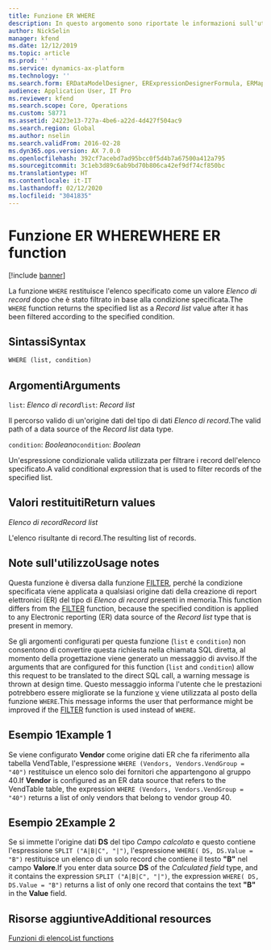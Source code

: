 ```yaml
---
title: Funzione ER WHERE
description: In questo argomento sono riportate le informazioni sull'utilizzo della funzione WHERE della creazione di report elettronici (ER).
author: NickSelin
manager: kfend
ms.date: 12/12/2019
ms.topic: article
ms.prod: ''
ms.service: dynamics-ax-platform
ms.technology: ''
ms.search.form: ERDataModelDesigner, ERExpressionDesignerFormula, ERMappedFormatDesigner, ERModelMappingDesigner
audience: Application User, IT Pro
ms.reviewer: kfend
ms.search.scope: Core, Operations
ms.custom: 58771
ms.assetid: 24223e13-727a-4be6-a22d-4d427f504ac9
ms.search.region: Global
ms.author: nselin
ms.search.validFrom: 2016-02-28
ms.dyn365.ops.version: AX 7.0.0
ms.openlocfilehash: 392cf7acebd7ad95bcc0f5d4b7a67500a412a795
ms.sourcegitcommit: 3c1eb3d89c6ab9bd70b806ca42ef9df74cf850bc
ms.translationtype: HT
ms.contentlocale: it-IT
ms.lasthandoff: 02/12/2020
ms.locfileid: "3041835"
---
```

# <span data-ttu-id="2f31e-103"><a name="WHERE">Funzione ER WHERE</a></span><span class="sxs-lookup"><span data-stu-id="2f31e-103"><a name="WHERE">WHERE ER function</a></span></span>

[!include [banner](../includes/banner.md)]

<span data-ttu-id="2f31e-104">La funzione `WHERE` restituisce l'elenco specificato come un valore *Elenco di record* dopo che è stato filtrato in base alla condizione specificata.</span><span class="sxs-lookup"><span data-stu-id="2f31e-104">The `WHERE` function returns the specified list as a *Record list* value after it has been filtered according to the specified condition.</span></span>

## <a name="syntax"></a><span data-ttu-id="2f31e-105">Sintassi</span><span class="sxs-lookup"><span data-stu-id="2f31e-105">Syntax</span></span>

```vb
WHERE (list, condition)
```

## <a name="arguments"></a><span data-ttu-id="2f31e-106">Argomenti</span><span class="sxs-lookup"><span data-stu-id="2f31e-106">Arguments</span></span>

<span data-ttu-id="2f31e-107">`list`: *Elenco di record*</span><span class="sxs-lookup"><span data-stu-id="2f31e-107">`list`: *Record list*</span></span>

<span data-ttu-id="2f31e-108">Il percorso valido di un'origine dati del tipo di dati *Elenco di record*.</span><span class="sxs-lookup"><span data-stu-id="2f31e-108">The valid path of a data source of the *Record list* data type.</span></span>

<span data-ttu-id="2f31e-109">`condition`: *Booleano*</span><span class="sxs-lookup"><span data-stu-id="2f31e-109">`condition`: *Boolean*</span></span>

<span data-ttu-id="2f31e-110">Un'espressione condizionale valida utilizzata per filtrare i record dell'elenco specificato.</span><span class="sxs-lookup"><span data-stu-id="2f31e-110">A valid conditional expression that is used to filter records of the specified list.</span></span>

## <a name="return-values"></a><span data-ttu-id="2f31e-111">Valori restituiti</span><span class="sxs-lookup"><span data-stu-id="2f31e-111">Return values</span></span>

<span data-ttu-id="2f31e-112">*Elenco di record*</span><span class="sxs-lookup"><span data-stu-id="2f31e-112">*Record list*</span></span>

<span data-ttu-id="2f31e-113">L'elenco risultante di record.</span><span class="sxs-lookup"><span data-stu-id="2f31e-113">The resulting list of records.</span></span>

## <a name="usage-notes"></a><span data-ttu-id="2f31e-114">Note sull'utilizzo</span><span class="sxs-lookup"><span data-stu-id="2f31e-114">Usage notes</span></span>

<span data-ttu-id="2f31e-115">Questa funzione è diversa dalla funzione [FILTER](er-functions-list-filter.md), perché la condizione specificata viene applicata a qualsiasi origine dati della creazione di report elettronici (ER) del tipo di *Elenco di record* presenti in memoria.</span><span class="sxs-lookup"><span data-stu-id="2f31e-115">This function differs from the [FILTER](er-functions-list-filter.md) function, because the specified condition is applied to any Electronic reporting (ER) data source of the *Record list* type that is present in memory.</span></span>

<span data-ttu-id="2f31e-116">Se gli argomenti configurati per questa funzione (`list` e `condition`) non consentono di convertire questa richiesta nella chiamata SQL diretta, al momento della progettazione viene generato un messaggio di avviso.</span><span class="sxs-lookup"><span data-stu-id="2f31e-116">If the arguments that are configured for this function (`list` and `condition`) allow this request to be translated to the direct SQL call, a warning message is thrown at design time.</span></span> <span data-ttu-id="2f31e-117">Questo messaggio informa l'utente che le prestazioni potrebbero essere migliorate se la funzione [v](er-functions-list-filter.md) viene utilizzata al posto della funzione `WHERE`.</span><span class="sxs-lookup"><span data-stu-id="2f31e-117">This message informs the user that performance might be improved if the [FILTER](er-functions-list-filter.md) function is used instead of `WHERE`.</span></span>

## <a name="example-1"></a><span data-ttu-id="2f31e-118">Esempio 1</span><span class="sxs-lookup"><span data-stu-id="2f31e-118">Example 1</span></span>

<span data-ttu-id="2f31e-119">Se viene configurato **Vendor** come origine dati ER che fa riferimento alla tabella VendTable, l'espressione `WHERE (Vendors, Vendors.VendGroup = "40")` restituisce un elenco solo dei fornitori che appartengono al gruppo 40.</span><span class="sxs-lookup"><span data-stu-id="2f31e-119">If **Vendor** is configured as an ER data source that refers to the VendTable table, the expression `WHERE (Vendors, Vendors.VendGroup = "40")` returns a list of only vendors that belong to vendor group 40.</span></span>

## <a name="example-2"></a><span data-ttu-id="2f31e-120">Esempio 2</span><span class="sxs-lookup"><span data-stu-id="2f31e-120">Example 2</span></span>

<span data-ttu-id="2f31e-121">Se si immette l'origine dati **DS** del tipo *Campo calcolato* e questo contiene l'espressione `SPLIT ("A|B|C", "|")`, l'espressione `WHERE( DS, DS.Value = "B")` restituisce un elenco di un solo record che contiene il testo **"B"** nel campo **Valore**.</span><span class="sxs-lookup"><span data-stu-id="2f31e-121">If you enter data source **DS** of the *Calculated field* type, and it contains the expression `SPLIT ("A|B|C", "|")`, the expression `WHERE( DS, DS.Value = "B")` returns a list of only one record that contains the text **"B"** in the **Value** field.</span></span>

## <a name="additional-resources"></a><span data-ttu-id="2f31e-122">Risorse aggiuntive</span><span class="sxs-lookup"><span data-stu-id="2f31e-122">Additional resources</span></span>

[<span data-ttu-id="2f31e-123">Funzioni di elenco</span><span class="sxs-lookup"><span data-stu-id="2f31e-123">List functions</span></span>](er-functions-category-list.md)
